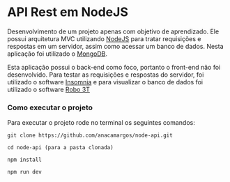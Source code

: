 # API Rest em NodeJS

Desenvolvimento de um projeto apenas com objetivo de aprendizado. Ele possui arquitetura MVC utilizando [NodeJS](https://nodejs.org/en/) para tratar requisições e respostas em um servidor, assim como acessar um banco de dados. Nesta aplicação foi utilizado o [MongoDB](https://www.mongodb.com/).

Esta aplicação possui o back-end como foco, portanto o front-end não foi desenvolvido. Para testar as requisições e respostas do servidor, foi utilizado o software [Insomnia](https://insomnia.rest/) e para visualizar o banco de dados foi utilizado o software [Robo 3T](https://robomongo.org/)

### Como executar o projeto

Para executar o projeto rode no terminal os seguintes comandos:

````
git clone https://github.com/anacamargos/node-api.git

cd node-api (para a pasta clonada)

npm install

npm run dev
````

